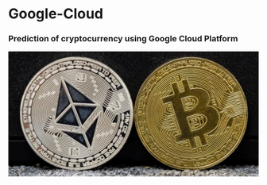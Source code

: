 # Google-Cloud
### Prediction of cryptocurrency using Google Cloud Platform

![pic1](picture/BE.webp)
